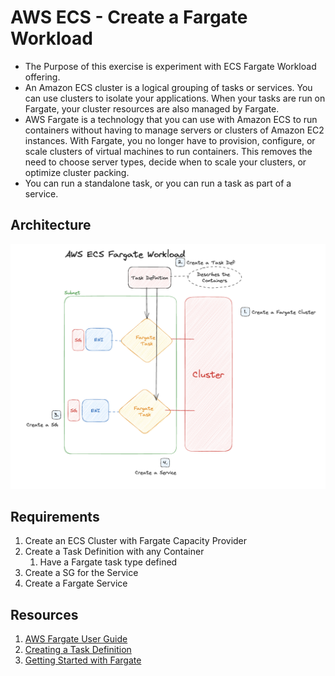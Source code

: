 # AWS ECS - Create a Fargate Workload
- The Purpose of this exercise is experiment with ECS Fargate Workload offering. 
- An Amazon ECS cluster is a logical grouping of tasks or services. You can use clusters to isolate your applications. When your tasks are run on Fargate, your cluster resources are also managed by Fargate. 
- AWS Fargate is a technology that you can use with Amazon ECS to run containers without having to manage servers or clusters of Amazon EC2 instances. With Fargate, you no longer have to provision, configure, or scale clusters of virtual machines to run containers. This removes the need to choose server types, decide when to scale your clusters, or optimize cluster packing.
- You can run a standalone task, or you can run a task as part of a service.

## Architecture
![AWS ECS - Fargae Workload](ecs-fargate-workload-01.png)

## Requirements
1. Create an ECS Cluster with Fargate Capacity Provider
1. Create a Task Definition with any Container
    1. Have a Fargate task type defined
1. Create a SG for the Service
1. Create a Fargate Service

## Resources
1. [AWS Fargate User Guide](https://docs.aws.amazon.com/AmazonECS/latest/userguide/what-is-fargate.html)
1. [Creating a Task Definition](https://docs.aws.amazon.com/AmazonECS/latest/userguide/create-task-definition.html)
1. [Getting Started with Fargate](https://docs.aws.amazon.com/AmazonECS/latest/userguide/getting-started-fargate.html)